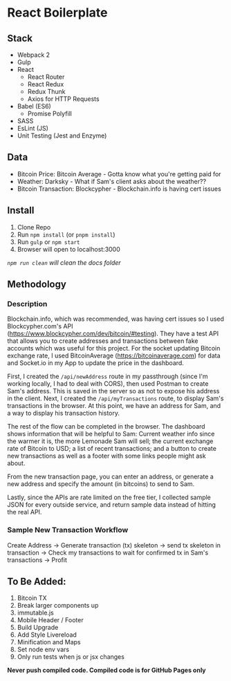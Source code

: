 # React Boilerplate

## Stack
* Webpack 2
* Gulp
* React
  * React Router
  * React Redux
  * Redux Thunk
  * Axios for HTTP Requests
* Babel (ES6)
  * Promise Polyfill
* SASS
* EsLint (JS)
* Unit Testing (Jest and Enzyme)

## Data
* Bitcoin Price: Bitcoin Average - Gotta know what you\'re getting paid for
* Weather: Darksky - What if Sam's client asks about the weather??
* Bitcoin Transaction: Blockcypher - Blockchain.info is having cert issues

## Install
1. Clone Repo
2. Run `npm install` (or `pnpm install`)
3. Run `gulp` or `npm start`
4. Browser will open to localhost:3000

_`npm run clean` will clean the docs folder_

## Methodology
### Description
Blockchain.info, which was recommended, was having cert issues so I used Blockcypher.com's API (https://www.blockcypher.com/dev/bitcoin/#testing). They have a test API that allows you to create addresses and transactions between fake accounts which was useful for this project. For the socket updating Bitcoin exchange rate, I used BitcoinAverage (https://bitcoinaverage.com) for data and Socket.io in my App to update the price in the dashboard.

First, I created the `/api/newAddress` route in my passthrough (since I'm working locally, I had to deal with CORS), then used Postman to create Sam's address. This is saved in the server so as not to expose his address in the client. Next, I created the `/api/myTransactions` route, to display Sam's transactions in the browser. At this point, we have an address for Sam, and a way to display his transaction history.

The rest of the flow can be completed in the browser. The dashboard shows information that will be helpful to Sam: Current weather info since the warmer it is, the more Lemonade Sam will sell; the current exchange rate of Bitcoin to USD; a list of recent transactions; and a button to create new transactions as well as a footer with some links people might ask about.

From the new transaction page, you can enter an address, or generate a new address and specify the amount (in bitcoins) to send to Sam.

Lastly, since the APIs are rate limited on the free tier, I collected sample JSON for every outside service, and return sample data instead of hitting the real API.

### Sample New Transaction Workflow
Create Address -> Generate transaction (tx) skeleton -> send tx skeleton in transaction -> Check my transactions to wait for confirmed tx in Sam's transactions -> Profit

## To Be Added:
1. Bitcoin TX
2. Break larger components up
3. immutable.js
4. Mobile Header / Footer
5. Build Upgrade
  1. Add Style Livereload
  2. Minification and Maps
  3. Set node env vars
  4. Only run tests when js or jsx changes

**Never push compiled code. Compiled code is for GitHub Pages only**